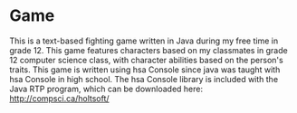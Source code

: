 Game
====

This is a text-based fighting game written in Java during my free time in grade 12.
This game features characters based on my classmates in grade 12 computer science class, with 
character abilities based on the person's traits.
This game is written using hsa Console since java was taught with hsa Console in high school.
The hsa Console library is included with the Java RTP program, which can be downloaded here: http://compsci.ca/holtsoft/
